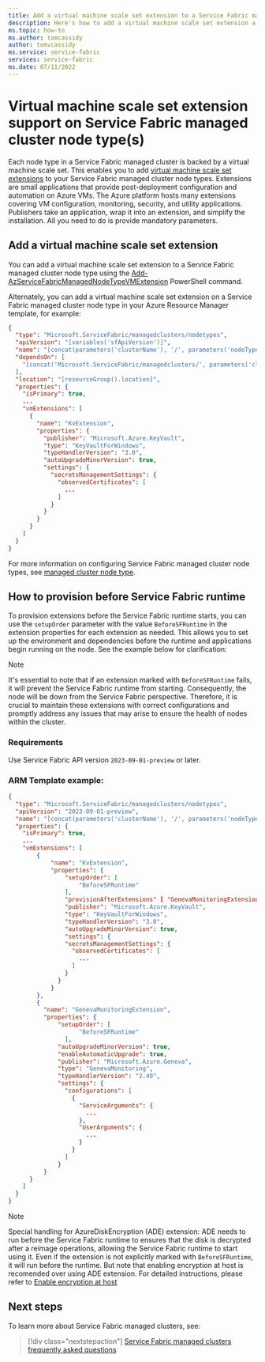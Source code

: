 ```yaml
---
title: Add a virtual machine scale set extension to a Service Fabric managed cluster node type
description: Here's how to add a virtual machine scale set extension a Service Fabric managed cluster node type
ms.topic: how-to
ms.author: tomcassidy
author: tomvcassidy
ms.service: service-fabric
services: service-fabric
ms.date: 07/11/2022
---
```


# Virtual machine scale set extension support on Service Fabric managed cluster node type(s)

Each node type in a Service Fabric managed cluster is backed by a virtual machine scale set. This enables you to add [virtual machine scale set extensions](../virtual-machines/extensions/overview.md) to your Service Fabric managed cluster node types. Extensions are small applications that provide post-deployment configuration and automation on Azure VMs. The Azure platform hosts many extensions covering VM configuration, monitoring, security, and utility applications. Publishers take an application, wrap it into an extension, and simplify the installation. All you need to do is provide mandatory parameters. 

## Add a virtual machine scale set extension

You can add a virtual machine scale set extension to a Service Fabric managed cluster node type using the [Add-AzServiceFabricManagedNodeTypeVMExtension](/powershell/module/az.servicefabric/add-azservicefabricmanagednodetypevmextension) PowerShell command.

Alternately, you can add a virtual machine scale set extension on a Service Fabric managed cluster node type in your Azure Resource Manager template, for example:

```json
{
  "type": "Microsoft.ServiceFabric/managedclusters/nodetypes",
  "apiVersion": "[variables('sfApiVersion')]",
  "name": "[concat(parameters('clusterName'), '/', parameters('nodeTypeName'))]",
  "dependsOn": [
    "[concat('Microsoft.ServiceFabric/managedclusters/', parameters('clusterName'))]"
  ],
  "location": "[resourceGroup().location]",
  "properties": {
    "isPrimary": true,
    ...
    "vmExtensions": [
      {
        "name": "KvExtension",
        "properties": {
          "publisher": "Microsoft.Azure.KeyVault",
          "type": "KeyVaultForWindows",
          "typeHandlerVersion": "3.0",
          "autoUpgradeMinorVersion": true,
          "settings": {
            "secretsManagementSettings": {
              "observedCertificates": [
                ...
              ]
            }
          }
        }
      }
    ]
  }
}
```

For more information on configuring Service Fabric managed cluster node types, see [managed cluster node type](/azure/templates/microsoft.servicefabric/2022-01-01/managedclusters/nodetypes).

## How to provision before Service Fabric runtime
To provision extensions before the Service Fabric runtime starts, you can use the `setupOrder` parameter with the value `BeforeSFRuntime` in the extension properties for each extension as needed. This allows you to set up the environment and dependencies before the runtime and applications begin running on the node. See the example below for clarification:

>[!NOTE]
> It's essential to note that if an extension marked with `BeforeSFRuntime` fails, it will prevent the Service Fabric runtime from starting. Consequently, the node will be down from the Service Fabric perspective. Therefore, it is crucial to maintain these extensions with correct configurations and promptly address any issues that may arise to ensure the health of nodes within the cluster.

### Requirements
Use Service Fabric API version `2023-09-01-preview` or later.

### ARM Template example:
```json
{
  "type": "Microsoft.ServiceFabric/managedclusters/nodetypes",
  "apiVersion": "2023-09-01-preview",
  "name": "[concat(parameters('clusterName'), '/', parameters('nodeTypeName'))]",
  "properties": {
    "isPrimary": true,
    ...
    "vmExtensions": [
        {
            "name": "KvExtension",
            "properties": {
                "setupOrder": [
                    "BeforeSFRuntime"
                ],
                "provisionAfterExtensions" [ "GenevaMonitoringExtension" ],
                "publisher": "Microsoft.Azure.KeyVault",
                "type": "KeyVaultForWindows",
                "typeHandlerVersion": "3.0",
                "autoUpgradeMinorVersion": true,
                "settings": {
                "secretsManagementSettings": {
                  "observedCertificates": [
                    ...
                  ]
                }
              }
            }
        },
        {
          "name": "GenevaMonitoringExtension",
          "properties": {
              "setupOrder": [
                    "BeforeSFRuntime"
                ],
              "autoUpgradeMinorVersion": true,
              "enableAutomaticUpgrade": true,
              "publisher": "Microsoft.Azure.Geneva",
              "type": "GenevaMonitoring",
              "typeHandlerVersion": "2.40",
              "settings": {
                "configurations": [
                  {
                    "ServiceArguments": {
                      ...
                    },
                    "UserArguments": {
                      ...
                    }
                  }
                ]
              }
          }
      }
    ]
  }
}
```

>[!NOTE]
> Special handling for AzureDiskEncryption (ADE) extension: ADE needs to run before the Service Fabric runtime to ensures that the disk is decrypted after a reimage operations, allowing the Service Fabric runtime to start using it. Even if the extension is not explicitly marked with `BeforeSFRuntime`, it will run before the runtime. But note that enabling encryption at host is recomended over using ADE extension. For detailed instructions, please refer to [Enable encryption at host](how-to-managed-cluster-enable-disk-encryption#enable-encryption-at-host)
## Next steps

To learn more about Service Fabric managed clusters, see:

> [!div class="nextstepaction"]
> [Service Fabric managed clusters frequently asked questions](./faq-managed-cluster.yml)
